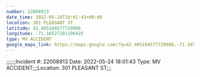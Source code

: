 ```yaml
---
number: 22008913
date_time: 2022-05-24T18:01:43+00:00
location: 301 PLEASANT ST
latitude: 42.405104577729986
longitude: -71.16527201196425
type: MV ACCIDENT
google_maps_link: https://maps.google.com/?q=42.405104577729986,-71.16527201196425
---
```


;;;;;;Incident #: 22008913   Date: 2022-05-24 18:01:43   Type: MV ACCIDENT;;;Location: 301 PLEASANT ST;;;
